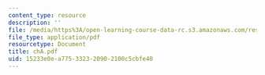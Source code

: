 ```yaml
---
content_type: resource
description: ''
file: /media/https%3A/open-learning-course-data-rc.s3.amazonaws.com/res-8-001-applied-geometric-algebra-spring-2009/15233e0ea775332320902100c5cbfe40_chA.pdf
file_type: application/pdf
resourcetype: Document
title: chA.pdf
uid: 15233e0e-a775-3323-2090-2100c5cbfe40
---
```

